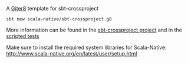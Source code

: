 A [Giter8](http://www.foundweekends.org/giter8/) template for sbt-crossproject

```
sbt new scala-native/sbt-crossproject.g8
```

More information can be found in the [sbt-crossproject project](https://github.com/scala-native/sbt-crossproject#sbt-crossproject) and in the [scripted tests](https://github.com/scala-native/sbt-crossproject/tree/master/sbt-crossproject-test/src/sbt-test)

Make sure to install the required system libraries for Scala-Native: http://www.scala-native.org/en/latest/user/setup.html